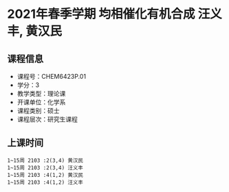 # 2021年春季学期 均相催化有机合成 汪义丰, 黄汉民






## 课程信息

- 课程号：CHEM6423P.01
- 学分：3
- 教学类型：理论课
- 开课单位：化学系
- 课程类别：硕士
- 课程层次：研究生课程

## 上课时间

```
1~15周 2103 :2(3,4) 黄汉民
1~15周 2103 :2(3,4) 汪义丰
1~15周 2103 :4(1,2) 黄汉民
1~15周 2103 :4(1,2) 汪义丰
```

